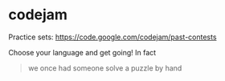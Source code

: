 # codejam

Practice sets: https://code.google.com/codejam/past-contests

Choose your language and get going! In fact
> we once had someone solve a puzzle by hand

